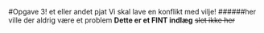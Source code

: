 #Opgave 3!
et eller andet pjat
Vi skal lave en konflikt med vilje!
######her ville der aldrig være et problem
**Dette er et FINT indlæg**
~~slet ikke her~~ 